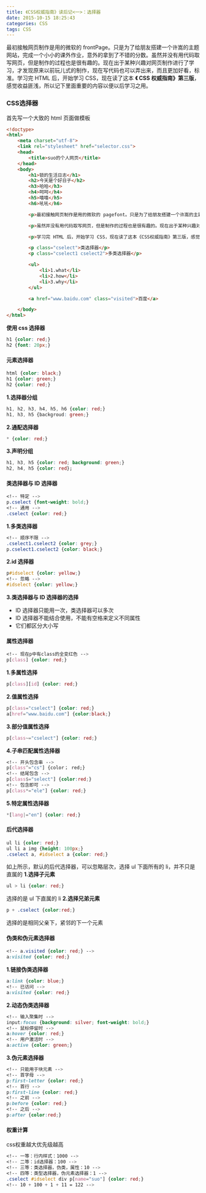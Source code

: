 ```yaml
---
title: 《CSS权威指南》读后记<一>：选择器
date: 2015-10-15 18:25:43
categories: CSS
tags: CSS
---
```

最初接触网页制作是用的微软的 frontPage。只是为了给朋友搭建一个许嵩的主题网站，完成一个小小的课外作业，意外的拿到了不错的分数。虽然并没有用代码取写网页，但是制作的过程也是很有趣的。现在出于某种兴趣对网页制作进行了学习，才发现原来以前玩儿式的制作，现在写代码也可以弄出来，而且更加好看，标准。学习完 HTML 后，开始学习 CSS，现在读了这本 __《 CSS 权威指南》第三版__，感觉收益匪浅，所以记下里面重要的内容以便以后学习之用。

### CSS选择器
首先写一个大致的 html 页面做模板
```html
<!doctype>
<html>
    <meta charset="utf-8">
    <link rel="stylesheet" href="selector.css">
    <head>
        <title>suo的个人网页</title>
    </head>
    <body>
        <h1>锁的生活日志</h1>
        <h2>今天是个好日子</h2>
        <h3>哈哈</h3>
        <h4>呵呵</h4>
        <h5>嘻嘻</h5>
        <h6>吼吼</h6>

        <p>最初接触网页制作是用的微软的 pagefont。只是为了给朋友搭建一个许嵩的主题网站，完成一个小小的课外作业，意外的拿到了不错的分数。</p>

        <p>虽然并没有用代码取写网页，但是制作的过程也是很有趣的。现在出于某种兴趣对网页制作进行了学习，才发现原来以前玩儿式的制作，现在写代码也可以弄出来，而且更加好看，标准。</p>

        <p>学习完 HTML 后，开始学习 CSS，现在读了这本《CSS权威指南》第三版，感觉收益匪浅，所以记下里面重要的内容以便以后学习之用。</p>

        <p class="cselect">类选择器</p>
        <p class="cselect1 cselect2">多类选择器</p>

        <ul>
            <li>1.what</li>
            <li>2.how</li>
            <li>3.why</li>
        </ul>

        <a href="www.baidu.com" class="visited">百度</a>

    </body>
</html>
```
__使用 css 选择器__
```css
h1 {color: red;}
h2 {font: 20px;}
```

#### 元素选择器
```css
html {color: black;}
h1 {color: green;}
h2 {color: red;}
```
__1.选择器分组__
```css
h1, h2, h3, h4, h5, h6 {color: red;}
h1, h3, h5 {backgroud: green;}
```
__2.通配选择器__
```css
* {color: red;}
```
__3.声明分组__
```css
h1, h3, h5 {color: red; background: green;}
h2, h4, h5 {color: red};
```

#### 类选择器与 ID 选择器
```css
<!-- 特定 -->
p.cselect {font-weight: bold;} 
<!-- 通用 -->
.cselect {color: red;}
```
__1.多类选择器__
```css
<!-- 顺序不限 -->
.cselect1.cselect2 {color: grey;}
p.cselect1.cselect2 {color: black;}
```
__2.id 选择器__
```css
p#idselect {color: yellow;}
<!-- 忽略 -->
#idselect {color: yellow;}
```
__3.类选择器与 ID 选择器的选择__
- ID 选择器只能用一次，类选择器可以多次
- ID 选择器不能结合使用，不能有空格来定义不同属性
- 它们都区分大小写

#### 属性选择器
```css
<!-- 现在p中有class的全变红色 -->
p[class] {color: red;}

```
__1.多属性选择__
```css
p[class][id] {color: red;}
```
__2.值属性选择__
```css
p[class="cselect"] {color: red;}
a[href="www.baidu.com"] {color:black;}
```
__3.部分值属性选择__
```css
p[class~="cselect"] {color: red;}
```
__4.子串匹配属性选择器__
```css
<!-- 开头包含串 -->
p[class^="cs"] {color； red;}
<!-- 结尾包含 -->
p[class$="select"] {color:red;}
<!-- 包含即可 -->
p[class*="ele"] {color: red;}
```
__5.特定属性选择器__
```css
*[lang|="en"] {color: red;}
```

#### 后代选择器
```css
ul li {color: red;}
ul li a img {height: 100px;}
.cselect a, #idselect a {color: red;}
```
如上所示，默认的后代选择器，可以忽略层次，选择 ul 下面所有的 li，并不只是直属的
__1.选择子元素__
```css
ul > li {color: red;}
```
选择的是 ul 下直属的 li
__2.选择兄弟元素__
```css
p + .cselect {color:red;}
```
选择的是相同父亲下，紧邻的下一个元素

#### 伪类和伪元素选择器
```css
<!-- a.visited {color: red;} -->
a:visited {color: red;}
```
__1.链接伪类选择器__
```css
a:link {color: blue;}
<!-- 已访问 -->
a:visited {color: red;}
```
__2.动态伪类选择器__
```css
<!-- 输入聚集时 -->
input:focus {background: silver; font-weight: bold;}
<!-- 鼠标停留时 -->
a:hover {color: red;}
<!-- 用户激活时 -->
a:active {color: green;}
```
__3.伪元素选择器__
```css
<!-- 只能用于块元素 -->
<!-- 首字母 -->
p:first-letter {color: red;}
<!-- 首行 -->
p:first-line {color: red;}
<!-- 之前 -->
p:before {color: red;}
<!-- 之后 -->
p:after {color:red;}
```

#### 权重计算
css权重越大优先级越高
```css
<!-- 一等：行内样式：1000 -->
<!-- 二等：id选择器：100 -->
<!-- 三等：类选择器，伪类，属性：10 -->
<!-- 四等：类型选择器，伪元素选择器：1 -->
.cselect #idselect div p[name="suo"] {color: red;}
<!-- 10 + 100 + 1 + 11 = 122 -->
```